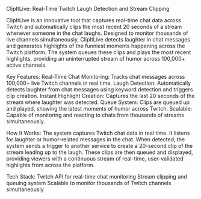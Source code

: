 ClipItLive: Real-Time Twitch Laugh Detection and Stream Clipping

ClipItLive is an innovative tool that captures real-time chat data across Twitch and automatically clips the most recent 20 seconds of a stream whenever someone in the chat laughs. Designed to monitor thousands of live channels simultaneously, ClipItLive detects laughter in chat messages and generates highlights of the funniest moments happening across the Twitch platform. The system queues these clips and plays the most recent highlights, providing an uninterrupted stream of humor across 100,000+ active channels.

Key Features:
Real-Time Chat Monitoring: Tracks chat messages across 100,000+ live Twitch channels in real time.
Laugh Detection: Automatically detects laughter from chat messages using keyword detection and triggers clip creation.
Instant Highlight Creation: Captures the last 20 seconds of the stream where laughter was detected.
Queue System: Clips are queued up and played, showing the latest moments of humor across Twitch.
Scalable: Capable of monitoring and reacting to chats from thousands of streams simultaneously.

How It Works:
The system captures Twitch chat data in real time.
It listens for laughter or humor-related messages in the chat.
When detected, the system sends a trigger to another service to create a 20-second clip of the stream leading up to the laugh.
These clips are then queued and displayed, providing viewers with a continuous stream of real-time, user-validated highlights from across the platform.

Tech Stack:
Twitch API for real-time chat monitoring
Stream clipping and queuing system
Scalable to monitor thousands of Twitch channels simultaneously
